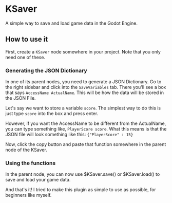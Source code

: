 # KSaver
A simple way to save and load game data in the Godot Engine. 

## How to use it
First, create a `KSaver` node somewhere in your project. Note that you only need one of these. 

### Generating the JSON Dictionary
In one of its parent nodes, you need to generate a JSON Dictionary. Go to the right sidebar and click into the `SaveVariables` tab. There you'll see a box that says `AccessName ActualName`. This will be how the data will be stored in the JSON File. 

Let's say we want to store a variable `score`. The simplest way to do this is just type `score` into the box and press enter. 

However, if you want the AccessName to be different from the ActualName, you can type something like, `PlayerScore score`. What this means is that the JSON file will look something like this: `{"PlayerScore" : 15}`

Now, click the copy button and paste that function somewhere in the parent node of the KSaver. 

### Using the functions
In the parent node, you can now use $KSaver.save() or $KSaver.load() to save and load your game data. 

And that's it! I tried to make this plugin as simple to use as possible, for beginners like myself.
